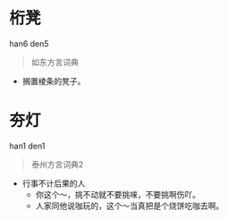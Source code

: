 # 桁凳
han6 den5
> 如东方言词典
- 搁置棱条的凳子。

# 夯灯
han1 den1
> 泰州方言词典2
- 行事不计后果的人
  - 你这个～，挑不动就不要挑唻，不要挑啊伤吖。
  - 人家同他说咖玩的，这个～当真把是个烧饼吃咖去啊。
